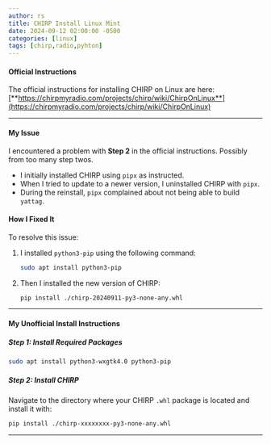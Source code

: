 ```yaml
---
author: rs
title: CHIRP Install Linux Mint
date: 2024-09-12 02:00:00 -0500 
categories: [linux]
tags: [chirp,radio,pyhton]
---
```


#### Official Instructions
The official instructions for installing CHIRP on Linux are here:  
[**https://chirpmyradio.com/projects/chirp/wiki/ChirpOnLinux**](https://chirpmyradio.com/projects/chirp/wiki/ChirpOnLinux)

---

#### My Issue
I encountered a problem with **Step 2** in the official instructions. Possibly from too many step twos.

- I initially installed CHIRP using `pipx` as instructed.
- When I tried to update to a newer version, I uninstalled CHIRP with `pipx`. 
- During the reinstall, `pipx` complained about not being able to build `yattag`.

#### How I Fixed It
To resolve this issue:

1. I installed `python3-pip` using the following command:
   ```bash
   sudo apt install python3-pip
   ```

2. Then I installed the new version of CHIRP:
   ```bash
   pip install ./chirp-20240911-py3-none-any.whl
   ```

---

#### My Unofficial Install Instructions

##### **Step 1: Install Required Packages**
```bash
sudo apt install python3-wxgtk4.0 python3-pip
```

##### **Step 2: Install CHIRP**
Navigate to the directory where your CHIRP `.whl` package is located and install it with:
```bash
pip install ./chirp-xxxxxxxx-py3-none-any.whl
```

--- 